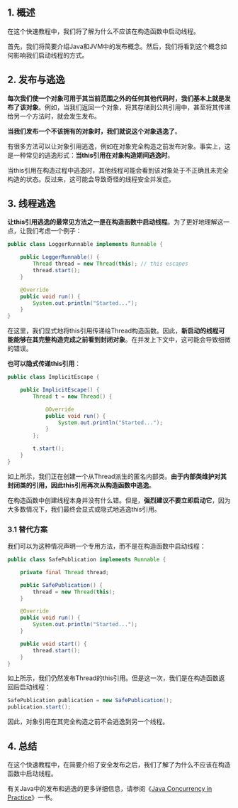 ## 1. 概述

在这个快速教程中，我们将了解为什么不应该在构造函数中启动线程。

首先，我们将简要介绍Java和JVM中的发布概念。然后，我们将看到这个概念如何影响我们启动线程的方式。

## 2. 发布与逃逸

**每次我们使一个对象可用于其当前范围之外的任何其他代码时，我们基本上就是发布了该对象**。例如，当我们返回一个对象，将其存储到公共引用中，甚至将其传递给另一个方法时，就会发生发布。

**当我们发布一个不该拥有的对象时，我们就说这个对象逃逸了**。

有很多方法可以让对象引用逃逸，例如在对象完全构造之前发布对象。事实上，这是一种常见的逃逸形式：**当this引用在对象构造期间逃逸时**。

当this引用在构造过程中逃逸时，其他线程可能会看到该对象处于不正确且未完全构造的状态。反过来，这可能会导致奇怪的线程安全并发症。

## 3. 线程逃逸

**让this引用逃逸的最常见方法之一是在构造函数中启动线程**。为了更好地理解这一点，让我们考虑一个例子：

```java
public class LoggerRunnable implements Runnable {

    public LoggerRunnable() {
        Thread thread = new Thread(this); // this escapes
        thread.start();
    }

    @Override
    public void run() {
        System.out.println("Started...");
    }
}
```

在这里，我们显式地将this引用传递给Thread构造函数。因此，**新启动的线程可能能够在其完整构造完成之前看到封闭对象**。在并发上下文中，这可能会导致细微的错误。

**也可以隐式传递this引用**：

```java
public class ImplicitEscape {

    public ImplicitEscape() {
        Thread t = new Thread() {

            @Override
            public void run() {
                System.out.println("Started...");
            }
        };

        t.start();
    }
}
```

如上所示，我们正在创建一个从Thread派生的匿名内部类。**由于内部类维护对其封闭类的引用，因此this引用再次从构造函数中逃逸**。

在构造函数中创建线程本身并没有什么错。但是，**强烈建议不要立即启动它**，因为大多数情况下，我们最终会显式或隐式地逃逸this引用。

### 3.1 替代方案

我们可以为这种情况声明一个专用方法，而不是在构造函数中启动线程：

```java
public class SafePublication implements Runnable {

    private final Thread thread;

    public SafePublication() {
        thread = new Thread(this);
    }

    @Override
    public void run() {
        System.out.println("Started...");
    }

    public void start() {
        thread.start();
    }
}
```

如上所示，我们仍然发布Thread的this引用。但是这一次，我们是在构造函数返回后启动线程：

```java
SafePublication publication = new SafePublication();
publication.start();
```

因此，对象引用在其完全构造之前不会逃逸到另一个线程。

## 4. 总结

在这个快速教程中，在简要介绍了安全发布之后，我们了解了为什么不应该在构造函数中启动线程。

有关Java中的发布和逃逸的更多详细信息，请参阅《[Java Concurrency in Practice](https://learning.oreilly.com/library/view/java-concurrency-in/0321349601/)》一书。